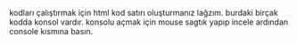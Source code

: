 kodları çalıştırmak için html kod satırı oluşturmanız lağzım.
burdaki birçak kodda konsol vardır.
konsolu açmak için mouse sagtık yapıp incele ardından console kısmına basın.
